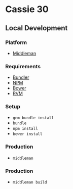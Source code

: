 # Cassie 30

## Local Development

### Platform

* [Middleman](http://middlemanapp.com/)

### Requirements

* [Bundler](http://bundler.io/)
* [NPM](https://www.npmjs.org/)
* [Bower](http://bower.io/)
* [RVM](https://rvm.io/)

### Setup

* `gem bundle install`
* `bundle`
* `npm install`
* `bower install`

### Production

* `middleman`

### Production

* `middleman build`
